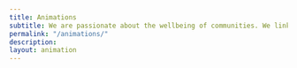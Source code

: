 ```yaml
---
title: Animations
subtitle: We are passionate about the wellbeing of communities. We link artists to social issues via music videos and conversation guides. The result, community level conversations through schools, churches, and other local institutions to better understand and address these issues.
permalink: "/animations/"
description: 
layout: animation
---
```


